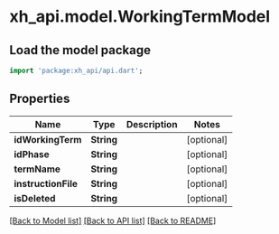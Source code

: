 # xh_api.model.WorkingTermModel

## Load the model package
```dart
import 'package:xh_api/api.dart';
```

## Properties
Name | Type | Description | Notes
------------ | ------------- | ------------- | -------------
**idWorkingTerm** | **String** |  | [optional] 
**idPhase** | **String** |  | [optional] 
**termName** | **String** |  | [optional] 
**instructionFile** | **String** |  | [optional] 
**isDeleted** | **String** |  | [optional] 

[[Back to Model list]](../README.md#documentation-for-models) [[Back to API list]](../README.md#documentation-for-api-endpoints) [[Back to README]](../README.md)



